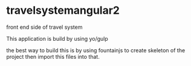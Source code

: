 # travelsystemangular2
front end side of travel system

This application is build by using yo/gulp

the best way to build this is by using fountainjs to create skeleton of the project then import this files into that.
